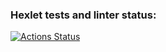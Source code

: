 ### Hexlet tests and linter status:
[![Actions Status](https://github.com/qsimpleq/rails-project-66/workflows/hexlet-check/badge.svg)](https://github.com/qsimpleq/rails-project-66/actions)